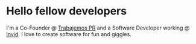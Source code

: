 # Hello fellow developers

I'm a Co-Founder @ [Trabajemos PR]('https://trabajemospr.com') and a Software Developer working @ [Invid]('https://invidgroup.com'). I love to create software for fun and giggles.
